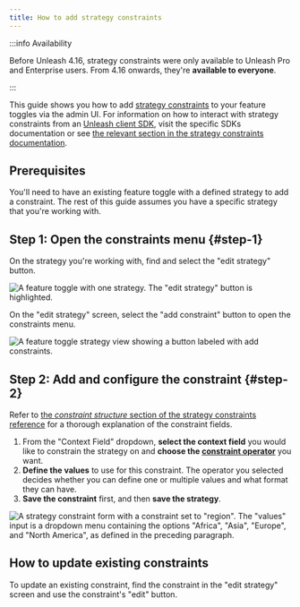 ```yaml
---
title: How to add strategy constraints
---
```


:::info Availability

Before Unleash 4.16, strategy constraints were only available to Unleash Pro and Enterprise users. From 4.16 onwards, they're **available to everyone**.

:::

This guide shows you how to add [strategy constraints](../reference/strategy-constraints.md) to your feature toggles via the admin UI. For information on how to interact with strategy constraints from an [Unleash client SDK](../reference/sdks/index.md), visit the specific SDKs documentation or see [the relevant section in the strategy constraints documentation](../reference/strategy-constraints.md#sdks 'strategy constraints documentation, section on interacting with constraints from client SDKs').

## Prerequisites

You'll need to have an existing feature toggle with a defined strategy to add a constraint. The rest of this guide assumes you have a specific strategy that you're working with.

## Step 1: Open the constraints menu {#step-1}

On the strategy you're working with, find and select the "edit strategy" button.

![A feature toggle with one strategy. The "edit strategy" button is highlighted.](/img/create-toggle-edit-strategy.png)

On the "edit strategy" screen, select the "add constraint" button to open the constraints menu.

![A feature toggle strategy view showing a button labeled with add constraints.](/img/add-constraint.png)

## Step 2: Add and configure the constraint {#step-2}

Refer to [the _constraint structure_ section of the strategy constraints reference](../reference/strategy-constraints.md#constraint-structure) for a thorough explanation of the constraint fields.

1. From the "Context Field" dropdown, **select the context field** you would like to constrain the strategy on and **choose the [constraint operator](../reference/strategy-constraints.md#strategy-constraint-operators)** you want.
2. **Define the values** to use for this constraint. The operator you selected decides whether you can define one or multiple values and what format they can have.
3. **Save the constraint** first, and then **save the strategy**.

![A strategy constraint form with a constraint set to "region". The "values" input is a dropdown menu containing the options "Africa", "Asia", "Europe", and "North America", as defined in the preceding paragraph.](/img/constraints-add-to-strategy.png)

## How to update existing constraints

To update an existing constraint, find the constraint in the "edit strategy" screen and use the constraint's "edit" button.
